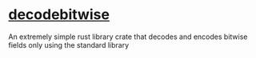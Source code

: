 # [decodebitwise](https://crates.io/crates/bitwisetools)

An extremely simple rust library crate that decodes and encodes bitwise fields only using the standard library
